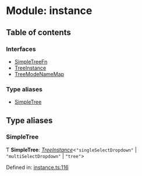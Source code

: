 # Module: instance

## Table of contents

### Interfaces

- [SimpleTreeFn](../interfaces/instance.simpletreefn.md)
- [TreeInstance](../interfaces/instance.treeinstance.md)
- [TreeModeNameMap](../interfaces/instance.treemodenamemap.md)

### Type aliases

- [SimpleTree](instance.md#simpletree)

## Type aliases

### SimpleTree

Ƭ **SimpleTree**: [*TreeInstance*](../interfaces/instance.treeinstance.md)<``"singleSelectDropdown"`` \| ``"multiSelectDropdown"`` \| ``"tree"``\>

Defined in: [instance.ts:116](https://github.com/ckotzbauer/simple-tree-component/blob/686c582/src/types/instance.ts#L116)
